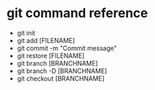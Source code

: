 # git command reference

- git init
- git add [FILENAME]
- git commit -m "Commit message"
- git restore [FILENAME]
- git branch [BRANCHNAME]
- git branch -D [BRANCHNAME]
- git checkout [BRANCHNAME]
